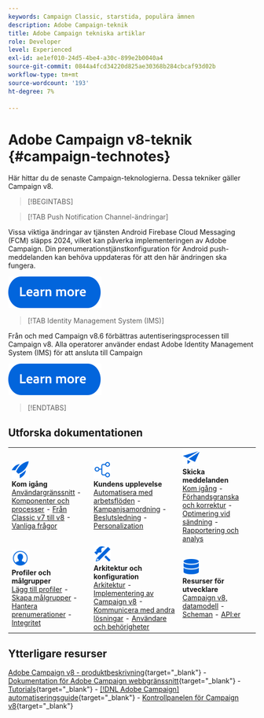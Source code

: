 ```yaml
---
keywords: Campaign Classic, starstida, populära ämnen
description: Adobe Campaign-teknik
title: Adobe Campaign tekniska artiklar
role: Developer
level: Experienced
exl-id: ae1ef010-24d5-4be4-a30c-899e2b0040a4
source-git-commit: 0844a4fcd34220d825ae30368b284cbcaf93d02b
workflow-type: tm+mt
source-wordcount: '193'
ht-degree: 7%

---
```


# Adobe Campaign v8-teknik {#campaign-technotes}

Här hittar du de senaste Campaign-teknologierna. Dessa tekniker gäller Campaign v8.

>[!BEGINTABS]

>[!TAB Push Notification Channel-ändringar]

Vissa viktiga ändringar av tjänsten Android Firebase Cloud Messaging (FCM) släpps 2024, vilket kan påverka implementeringen av Adobe Campaign. Din prenumerationstjänstkonfiguration för Android push-meddelanden kan behöva uppdateras för att den här ändringen ska fungera.


[![Bild](../v8//assets/do-not-localize/learn-more-button.svg)](upgrades/push-technote.md)


>[!TAB Identity Management System (IMS)]

Från och med Campaign v8.6 förbättras autentiseringsprocessen till Campaign v8. Alla operatorer använder endast Adobe Identity Management System (IMS) för att ansluta till Campaign

[![Bild](../v8/assets/do-not-localize/learn-more-button.svg)](upgrades/migrate-users-to-ims.md)

>[!ENDTABS]

## Utforska dokumentationen

<table style="table-layout:auto">
  <tr style="border: 0;">
    <td>
      <img src="../v8/assets/do-not-localize/icon-start.svg" width="35px">
    <br/>
      <strong>Kom igång</strong><br/><a href="../v8/start/campaign-ui.md">Användargränssnitt</a> - <a href="../v8/start/ac-components.md">Komponenter och processer</a> - <a href="../v8/start/v7-to-v8.md">Från Classic v7 till v8</a> - <a href="../v8/start/campaign-faq.md">Vanliga frågor</a>
    </td>
    <td>
      <img src="../v8/assets/do-not-localize/icon-experience.svg" width="35px">
    <br/>
      <strong>Kundens upplevelse</strong><br/><a href="../automation/workflow/about-workflows.md" target="_blank">Automatisera med arbetsflöden</a> - <a href="../automation/campaigns/set-up-campaigns.md" target="_blank">Kampanjsamordning</a> - <a href="../v8/interaction/interaction.md">Beslutsledning</a> - <a href="../v8/send/personalize.md">Personalization</a>
    </td>
    <td>
      <img src="../v8/assets/do-not-localize/icon-send.svg" width="35px">
    <br/>
      <strong>Skicka meddelanden</strong><br/><a href="../v8/start/create-message.md">Kom igång</a> - <a href="../v8/send/preview-and-proof.md">Förhandsgranska och korrektur</a> - <a href="../v8/send/predictive.md">Optimering vid sändning</a> - <a href="../v8/reporting/gs-reporting.md">Rapportering och analys</a>
    </td>
  </tr>
  <tr style="border: 0;">
    <td>
      <img src="../v8/assets/do-not-localize/icon_profile-audience.svg" width="35px">
    <br/>
      <strong>Profiler och målgrupper</strong><br/><a href="../v8/audiences/create-profiles.md">Lägg till profiler</a> - <a href="../v8/audiences/create-audiences.md">Skapa målgrupper</a> - <a href="../v8/start/subscriptions.md">Hantera prenumerationer</a> - <a href="../v8/start/privacy.md">Integritet</a>
    </td>
    <td>
      <img src="../v8/assets/do-not-localize/icon-configure.svg" width="35px">
    <br/>
      <strong>Arkitektur och konfiguration</strong><br/><a href="../v8/architecture/architecture.md">Arkitektur</a> - <a href="../v8/start/implement.md">Implementering av Campaign v8</a> - <a href="../v8/connect/integration.md">Kommunicera med andra lösningar</a> - <a href="../v8/start/gs-permissions.md">Användare och behörigheter</a>
    </td>
    <td>
      <img src="../v8/assets/do-not-localize/icon-dev.svg" width="35px">
    <br/>
      <strong>Resurser för utvecklare</strong><br/><a href="../v8/dev/datamodel.md">Campaign v8, datamodell</a> - <a href="../v8/dev/schemas.md">Scheman</a> - <a href="../v8/dev/api.md">API:er</a>
    </td>
  </tr>
</table>

## Ytterligare resurser

[Adobe Campaign v8 - produktbeskrivning](https://helpx.adobe.com/se/legal/product-descriptions/adobe-campaign-managed-cloud-services.html){target="_blank"} - [Dokumentation för Adobe Campaign webbgränssnitt](https://experienceleague.adobe.com/docs/campaign-web/v8/campaign-web-home.html){target="_blank"} - [Tutorials](https://experienceleague.adobe.com/docs/campaign-learn/tutorials/overview.html){target="_blank"} - [[!DNL Adobe Campaign] automatiseringsguide](https://experienceleague.adobe.com/docs/campaign/automation/home.html){target="_blank"} - [Kontrollpanelen för Campaign v8](https://experienceleague.adobe.com/docs/control-panel/using/discover-control-panel/key-features.html?lang=sv){target="_blank"}

